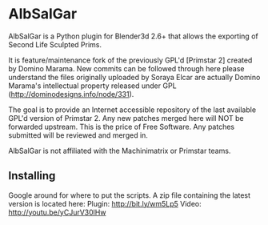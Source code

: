 AlbSalGar
=====

AlbSalGar is a Python plugin for Blender3d 2.6+ that allows the exporting of Second Life Sculpted Prims.

It is feature/maintenance fork of the previously GPL'd [Primstar 2] created by Domino Marama. New commits
can be followed through here please understand the files originally uploaded by Soraya Elcar are actually
Domino Marama's intellectual property released under GPL (http://dominodesigns.info/node/331).

The goal is to provide an Internet accessible repository of the last available GPL'd version of Primstar 2. 
Any new patches merged here will NOT be forwarded upstream. This is the price of Free Software.
Any patches submitted will be reviewed and merged in.

AlbSalGar is not affiliated with the Machinimatrix or Primstar teams.

Installing
----------

Google around for where to put the scripts.
A zip file containing the latest version is located here:
Plugin: http://bit.ly/wm5Lp5
Video: http://youtu.be/yCJurV30lHw